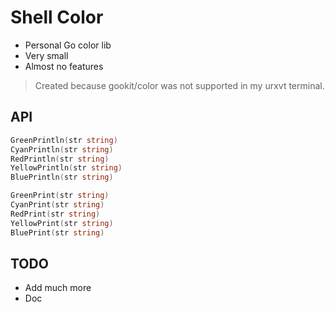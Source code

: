 # Shell Color

* Personal Go color lib
* Very small
* Almost no features

> Created because gookit/color was not supported in my urxvt terminal.

## API

```go
GreenPrintln(str string)
CyanPrintln(str string)
RedPrintln(str string)
YellowPrintln(str string)
BluePrintln(str string)

GreenPrint(str string)
CyanPrint(str string)
RedPrint(str string)
YellowPrint(str string)
BluePrint(str string)
```

## TODO

* Add much more
* Doc
